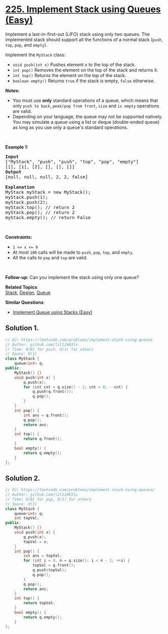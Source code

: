 # [225. Implement Stack using Queues (Easy)](https://leetcode.com/problems/implement-stack-using-queues/)

<p>Implement a last-in-first-out (LIFO) stack using only two queues. The implemented stack should support all the functions of a normal stack (<code>push</code>, <code>top</code>, <code>pop</code>, and <code>empty</code>).</p>

<p>Implement the <code>MyStack</code> class:</p>

<ul>
	<li><code>void push(int x)</code> Pushes element x to the top of the stack.</li>
	<li><code>int pop()</code> Removes the element on the top of the stack and returns it.</li>
	<li><code>int top()</code> Returns the element on the top of the stack.</li>
	<li><code>boolean empty()</code> Returns <code>true</code> if the stack is empty, <code>false</code> otherwise.</li>
</ul>

<p><b>Notes:</b></p>

<ul>
	<li>You must use <strong>only</strong> standard operations of a queue, which means that only <code>push to back</code>, <code>peek/pop from front</code>, <code>size</code> and <code>is empty</code> operations are valid.</li>
	<li>Depending on your language, the queue may not be supported natively. You may simulate a queue using a list or deque (double-ended queue) as long as you use only a queue's standard operations.</li>
</ul>

<p>&nbsp;</p>
<p><strong>Example 1:</strong></p>

<pre><strong>Input</strong>
["MyStack", "push", "push", "top", "pop", "empty"]
[[], [1], [2], [], [], []]
<strong>Output</strong>
[null, null, null, 2, 2, false]

<strong>Explanation</strong>
MyStack myStack = new MyStack();
myStack.push(1);
myStack.push(2);
myStack.top(); // return 2
myStack.pop(); // return 2
myStack.empty(); // return False
</pre>

<p>&nbsp;</p>
<p><strong>Constraints:</strong></p>

<ul>
	<li><code>1 &lt;= x &lt;= 9</code></li>
	<li>At most <code>100</code> calls will be made to <code>push</code>, <code>pop</code>, <code>top</code>, and <code>empty</code>.</li>
	<li>All the calls to <code>pop</code> and <code>top</code> are valid.</li>
</ul>

<p>&nbsp;</p>
<p><strong>Follow-up:</strong> Can you implement the stack using only one queue?</p>


**Related Topics**:  
[Stack](https://leetcode.com/tag/stack/), [Design](https://leetcode.com/tag/design/), [Queue](https://leetcode.com/tag/queue/)

**Similar Questions**:
* [Implement Queue using Stacks (Easy)](https://leetcode.com/problems/implement-queue-using-stacks/)

## Solution 1.

```cpp
// OJ: https://leetcode.com/problems/implement-stack-using-queues
// Author: github.com/lzl124631x
// Time: O(N) for push, O(1) for others
// Space: O(1)
class MyStack {
    queue<int> q;
public:
    MyStack() {}
    void push(int x) {
        q.push(x);
        for (int cnt = q.size() - 1; cnt > 0; --cnt) {
            q.push(q.front());
            q.pop();
        } 
    }
    int pop() {
        int ans = q.front();
        q.pop();
        return ans;
    }
    int top() {
        return q.front();
    }
    bool empty() {
        return q.empty();
    }
};
```

## Solution 2.

```cpp
// OJ: https://leetcode.com/problems/implement-stack-using-queues/
// Author: github.com/lzl124631x
// Time: O(N) for pop, O(1) for others
// Space: O(1)
class MyStack {
    queue<int> q;
    int topVal;
public:
    MyStack() {}
    void push(int x) {
        q.push(x);
        topVal = x;
    }
    int pop() {
        int ans = topVal;
        for (int i = 0, n = q.size(); i < n - 1; ++i) {
            topVal = q.front();
            q.push(topVal);
            q.pop();
        }
        q.pop();
        return ans;
    }
    int top() {
        return topVal;
    }
    bool empty() {
        return q.empty();
    }
};
```